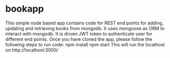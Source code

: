 # bookapp
This simple node based app contains code for REST end points for adding, updating and retrieving books from mongodb.
It uses mongoose as ORM to interact with mongodb.
It is driven JWT token to authenticate user for different end points.
Once you have cloned the app, please follow the following steps to run code:
npm install
npm start
This will run the localhost on http://localhost:3000/
